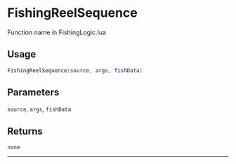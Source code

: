# FishingReelSequence
Function name in FishingLogic.lua
## Usage
```lua
FishingReelSequence(source, args, fishData)
```
## Parameters
`source`, `args`, `fishData`
## Returns
`none`

---
